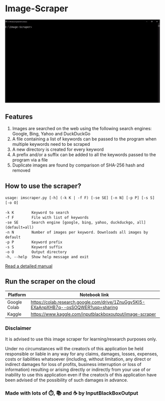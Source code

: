# Image-Scraper

![](demo.gif)

## Features
1. Images are searched on the web using the following search engines: Google, Bing, Yahoo and DuckDuckGo
1. A file containing a list of keywords can be passed to the program when multiple keywords need to be scraped
1. A new directory is created for every keyword
1. A prefix and/or a suffix can be added to all the keywords passed to the program via a file
1. Duplicate images are found by comparison of SHA-256 hash and removed

## How to use the scraper?
```
usage: imscraper.py [-h] (-k K | -f F) [-se SE] [-n N] [-p P] [-s S] [-o O]

-k K        Keyword to search
-f F        File with list of keywords
-se SE      Search engine [google, bing, yahoo, duckduckgo, all] (default=all)
-n N        Number of images per keyword. Downloads all images by default
-p P        Keyword prefix
-s S        Keyword suffix
-o O        Output directory
-h, --help  Show help message and exit
```

[Read a detailed manual](https://rutuparn.medium.com/9cf9a5950594?source=friends_link&sk=7e353dd0ffe00a765d97fd508656fc61)

## Run the scraper on the cloud
|Platform|Notebook link|
|--|--|
|Google Colab|https://colab.research.google.com/drive/1ZnuGgv5KI5-EXaAnpXHB7q--osSOQWER?usp=sharing|
|Kaggle|https://www.kaggle.com/inputblackboxoutput/image-scraper|

### Disclaimer
It is advised to use this image scraper for learning/research purposes only.

Under no circumstances will the creator/s of this application be held responsible or liable in any way for any claims, damages, losses, expenses, costs or liabilities whatsoever (including, without limitation, any direct or indirect damages for loss of profits, business interruption or loss of information) resulting or arising directly or indirectly from your use of or inability to use this application even if the creator/s of this application have been advised of the possibility of such damages in advance.

### Made with lots of ⏱️, 📚 and ☕ by InputBlackBoxOutput

